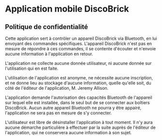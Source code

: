 # Application mobile DiscoBrick
## Politique de confidentialité

Cette application sert à contrôler un appareil DiscoBrick via Bluetooth, en lui envoyant des commandes spécifiques. L'appareil DiscoBrick n'est pas en mesure de répondre à ces commandes, il se contente d'écouter et n'envoie aucune information à l'application en retour.

L'application ne collecte aucune donnée utilisateur, ni aucune donnée sur l'utilisation qui en est faite.

L'utilisation de l'application est anonyme, ne nécessite aucune inscription, et ne donne lieu au stockage d'aucune information, quelle qu'elle soit, du côté de l'éditeur de l'application, M. Jeremy Allison.

L'application demande l'autorisation des capacités Bluetooth de l'appareil sur lequel elle est installée, dans le seul but de se connecter aux boîtiers DiscoBrick. Aucun autre appareil Bluetooth ne pourra y être appairé, l'application ne sera pas en mesure de s'y connecter.

L'utilisateur est libre de désinstaller l'application à tout moment. Il n'y aura aucune démarche particulière à effectuer par la suite auprès de l'éditeur de l'application, qui ne conservera aucune information à son sujet.